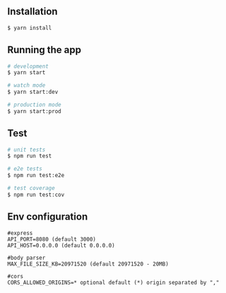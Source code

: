 ## Installation

```bash
$ yarn install
```

## Running the app

```bash
# development
$ yarn start

# watch mode
$ yarn start:dev

# production mode
$ yarn start:prod
```

## Test

```bash
# unit tests
$ npm run test

# e2e tests
$ npm run test:e2e

# test coverage
$ npm run test:cov
```

## Env configuration

```
#express
API_PORT=8080 (default 3000)
API_HOST=0.0.0.0 (default 0.0.0.0)
```

```
#body parser
MAX_FILE_SIZE_KB=20971520 (default 20971520 - 20MB)
```

```
#cors
CORS_ALLOWED_ORIGINS=* optional default (*) origin separated by ","
```
